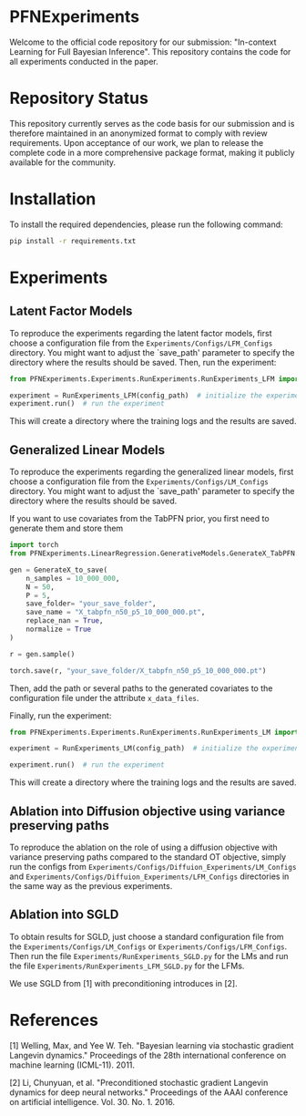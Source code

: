 # PFNExperiments

Welcome to the official code repository for our submission: "In-context Learning for Full Bayesian Inference". This repository contains the code for all experiments conducted in the paper.

# Repository Status

This repository currently serves as the code basis for our submission and is therefore maintained in an anonymized format to comply with review requirements. Upon acceptance of our work, we plan to release the complete code in a more comprehensive package format, making it publicly available for the community. 

# Installation

To install the required dependencies, please run the following command:

```bash
pip install -r requirements.txt
```

# Experiments

## Latent Factor Models

To reproduce the experiments regarding the latent factor models, first choose a configuration file from the `Experiments/Configs/LFM_Configs` directory. You might want to adjust the `save_path' parameter to specify the directory where the results should be saved. Then, run the experiment: 

```python
from PFNExperiments.Experiments.RunExperiments.RunExperiments_LFM import RunExperiments_LFM

experiment = RunExperiments_LFM(config_path)  # initialize the experiment with the path to the configuration file
experiment.run()  # run the experiment
```

This will create a directory where the training logs and the results are saved.

## Generalized Linear Models

To reproduce the experiments regarding the generalized linear models, first choose a configuration file from the `Experiments/Configs/LM_Configs` directory. You might want to adjust the `save_path' parameter to specify the directory where the results should be saved. 

If you want to use covariates from the TabPFN prior, you first need to generate them and store them

```python
import torch
from PFNExperiments.LinearRegression.GenerativeModels.GenerateX_TabPFN.GenerateX_to_save import GenerateX_to_save

gen = GenerateX_to_save(
    n_samples = 10_000_000,
    N = 50,
    P = 5,
    save_folder= "your_save_folder",
    save_name = "X_tabpfn_n50_p5_10_000_000.pt",
    replace_nan = True,
    normalize = True
)

r = gen.sample()

torch.save(r, "your_save_folder/X_tabpfn_n50_p5_10_000_000.pt")
```

Then, add the path or several paths to the generated covariates to the configuration file under the attribute `x_data_files`.

Finally, run the experiment:

```python
from PFNExperiments.Experiments.RunExperiments.RunExperiments_LM import RunExperiments_LM

experiment = RunExperiments_LM(config_path)  # initialize the experiment with the path to the configuration file

experiment.run()  # run the experiment
```

This will create a directory where the training logs and the results are saved.

## Ablation into Diffusion objective using variance preserving paths

To reproduce the ablation on the role of using a diffusion objective with variance preserving paths compared to the standard OT objective, simply run the configs from `Experiments/Configs/Diffuion_Experiments/LM_Configs` and `Experiments/Configs/Diffuion_Experiments/LFM_Configs` directories in the same way as the previous experiments.

## Ablation into SGLD 

To obtain results for SGLD, just choose a standard configuration file from the `Experiments/Configs/LM_Configs` or `Experiments/Configs/LFM_Configs`. Then run the file `Experiments/RunExperiments_SGLD.py` for the LMs and run the file `Experiments/RunExperiments_LFM_SGLD.py` for the LFMs.

We use SGLD from [1] with preconditioning introduces in [2].


# References

[1] Welling, Max, and Yee W. Teh. "Bayesian learning via stochastic gradient Langevin dynamics." Proceedings of the 28th international conference on machine learning (ICML-11). 2011.

[2] Li, Chunyuan, et al. "Preconditioned stochastic gradient Langevin dynamics for deep neural networks." Proceedings of the AAAI conference on artificial intelligence. Vol. 30. No. 1. 2016.
